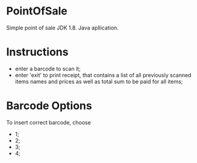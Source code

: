 # PointOfSale
Simple point of sale JDK 1.8. Java apllication.

# Instructions
  - enter a barcode to scan it;
  - enter 'exit' to print receipt, that contains a list of all previously scanned items names and prices as well as total sum to be paid for all items;
# Barcode Options
To insert correct barcode, choose
  - 1;
  - 2;
  - 3;
  - 4;
